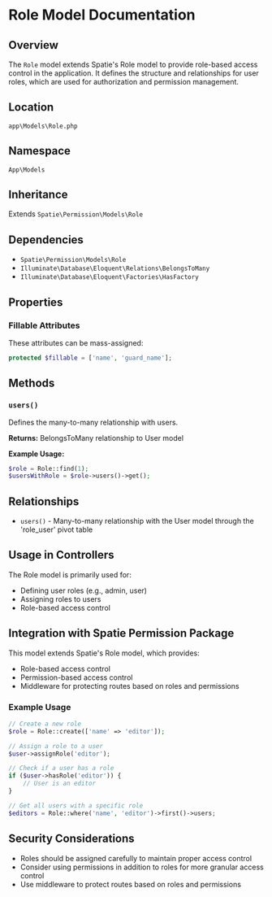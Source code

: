 # Role Model Documentation

## Overview
The `Role` model extends Spatie's Role model to provide role-based access control in the application. It defines the structure and relationships for user roles, which are used for authorization and permission management.

## Location
`app\Models\Role.php`

## Namespace
`App\Models`

## Inheritance
Extends `Spatie\Permission\Models\Role`

## Dependencies
- `Spatie\Permission\Models\Role`
- `Illuminate\Database\Eloquent\Relations\BelongsToMany`
- `Illuminate\Database\Eloquent\Factories\HasFactory`

## Properties

### Fillable Attributes
These attributes can be mass-assigned:
```php
protected $fillable = ['name', 'guard_name'];
```

## Methods

### `users()`
Defines the many-to-many relationship with users.

**Returns:** BelongsToMany relationship to User model

**Example Usage:**
```php
$role = Role::find(1);
$usersWithRole = $role->users()->get();
```

## Relationships
- `users()` - Many-to-many relationship with the User model through the 'role_user' pivot table

## Usage in Controllers
The Role model is primarily used for:
- Defining user roles (e.g., admin, user)
- Assigning roles to users
- Role-based access control

## Integration with Spatie Permission Package
This model extends Spatie's Role model, which provides:
- Role-based access control
- Permission-based access control
- Middleware for protecting routes based on roles and permissions

### Example Usage
```php
// Create a new role
$role = Role::create(['name' => 'editor']);

// Assign a role to a user
$user->assignRole('editor');

// Check if a user has a role
if ($user->hasRole('editor')) {
    // User is an editor
}

// Get all users with a specific role
$editors = Role::where('name', 'editor')->first()->users;
```

## Security Considerations
- Roles should be assigned carefully to maintain proper access control
- Consider using permissions in addition to roles for more granular access control
- Use middleware to protect routes based on roles and permissions
